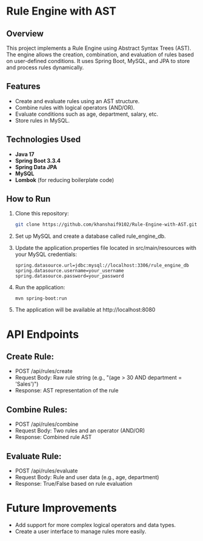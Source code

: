 # Rule Engine with AST

## Overview
This project implements a Rule Engine using Abstract Syntax Trees (AST). The engine allows the creation, combination, and evaluation of rules based on user-defined conditions. It uses Spring Boot, MySQL, and JPA to store and process rules dynamically.

## Features
- Create and evaluate rules using an AST structure.
- Combine rules with logical operators (AND/OR).
- Evaluate conditions such as age, department, salary, etc.
- Store rules in MySQL.

## Technologies Used
- **Java 17**
- **Spring Boot 3.3.4**
- **Spring Data JPA**
- **MySQL**
- **Lombok** (for reducing boilerplate code)

## How to Run

1. Clone this repository:
   ```bash
   git clone https://github.com/khanshaif9102/Rule-Engine-with-AST.git
2. Set up MySQL and create a database called rule_engine_db.

3. Update the application.properties file located in src/main/resources with your MySQL credentials:
   ```
   spring.datasource.url=jdbc:mysql://localhost:3306/rule_engine_db
   spring.datasource.username=your_username
   spring.datasource.password=your_password
   ```
4. Run the application:
   ```
   mvn spring-boot:run
   ```
5. The application will be available at http://localhost:8080
   
# API Endpoints
## Create Rule:
- POST /api/rules/create
- Request Body: Raw rule string (e.g., "(age > 30 AND department = 'Sales')")
- Response: AST representation of the rule
## Combine Rules:
- POST /api/rules/combine
- Request Body: Two rules and an operator (AND/OR)
- Response: Combined rule AST
## Evaluate Rule:
- POST /api/rules/evaluate
- Request Body: Rule and user data (e.g., age, department)
- Response: True/False based on rule evaluation
# Future Improvements
- Add support for more complex logical operators and data types.
- Create a user interface to manage rules more easily.
